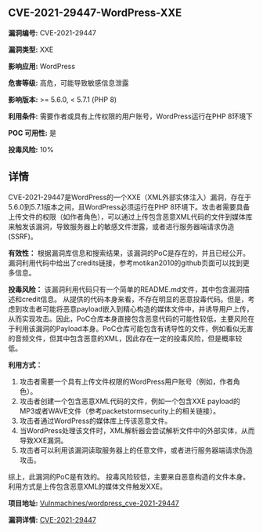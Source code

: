 ## CVE-2021-29447-WordPress-XXE

**漏洞编号:** CVE-2021-29447

**漏洞类型:** XXE

**影响应用:** WordPress

**危害等级:** 高危，可能导致敏感信息泄露

**影响版本:** >= 5.6.0, < 5.7.1 (PHP 8)

**利用条件:** 需要作者或具有上传权限的用户账号，WordPress运行在PHP 8环境下

**POC 可用性:** 是

**投毒风险:** 10%

## 详情

CVE-2021-29447是WordPress的一个XXE（XML外部实体注入）漏洞，存在于5.6.0到5.7.1版本之间，且WordPress必须运行在PHP 8环境下。攻击者需要具备上传文件的权限（如作者角色），可以通过上传包含恶意XML代码的文件到媒体库来触发该漏洞，导致服务器上的敏感文件泄露，或者进行服务器端请求伪造(SSRF)。

**有效性：**
根据漏洞库信息和搜索结果，该漏洞的PoC是存在的，并且已经公开。漏洞利用代码中给出了credits链接，参考motikan2010的github页面可以找到更多信息。

**投毒风险：**
该漏洞利用代码只有一个简单的README.md文件，其中包含漏洞描述和credit信息。 从提供的代码本身来看，不存在明显的恶意投毒代码。但是，考虑到攻击者可能将恶意payload嵌入到精心构造的媒体文件中，并诱导用户上传，从而实现攻击。因此，PoC仓库本身直接包含恶意代码的可能性较低，主要风险在于利用该漏洞的Payload本身。PoC仓库可能包含有诱导性的文件，例如看似无害的音频文件，但其中包含恶意的XML，因此存在一定的投毒风险，但是概率较低。

**利用方式：**
1.  攻击者需要一个具有上传文件权限的WordPress用户账号（例如，作者角色）。
2.  攻击者创建一个包含恶意XML代码的文件，例如一个包含XXE payload的MP3或者WAVE文件（参考packetstormsecurity上的相关链接）。
3.  攻击者通过WordPress的媒体库上传该恶意文件。
4.  当WordPress处理该文件时，XML解析器会尝试解析文件中的外部实体，从而导致XXE漏洞。
5.  攻击者可以利用该漏洞读取服务器上的任意文件，或者进行服务器端请求伪造攻击。

综上，此漏洞的PoC是有效的。 投毒风险较低，主要来自恶意构造的文件本身。 利用方式是上传包含恶意XML的媒体文件触发XXE。

**项目地址:** [Vulnmachines/wordpress_cve-2021-29447](https://github.com/Vulnmachines/wordpress_cve-2021-29447)

**漏洞详情:** [CVE-2021-29447](https://nvd.nist.gov/vuln/detail/CVE-2021-29447)